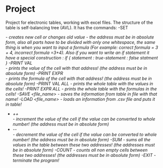 # Project
Project for electronic tables, working with excel files. The structure of the table is self-balancing tree (AVL). It has the commands: 
-SET <address> <value> - creates new cell or changes old value -  the address must be in absolute form, also all parts have to be divided with only one whitespace, the same thing is when you want to input a formula (For example: correct formula = 3 + 4, incorrect formula =3+4). Also if you want to write an if statement it have a special construction : if { statement : true-statement : false statment }
-PRINT VAL <address> - prints the value of the cell with that address! (the address must be in absolute form)
-PRINT EXPR <address> - prints the formula of the cell with that address! (the address must be in absolute form)
-PRINT VAL ALL - prints the whole table with the values in the cells!
-PRINT EXPR ALL - prints the whole table with the formulas in the cells!
-SAVE <file_name> - saves the information from table in file with that name!
-LOAD <file_name> - loads an information from .csv file and puts it in table!
- ++ <address> - increment the value of the cell if the value can be converted to whole number! (the address must be in absolute form)
- -- <address> - decrement the value of the cell if the value can be converted to whole number! (the address must be in absolute form)
-SUM <address1> <address2> - sums all the values in the table between these two addresses! (the addresses must be in absolute form)
-COUNT <address1> <address2> - counts all non empty cells between these two addresses! (the addresses must be in absolute form)
-EXIT - terminate the program!
